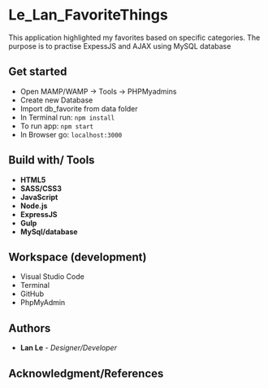 # Le_Lan_FavoriteThings


This application highlighted my favorites based on specific categories. The purpose is to practise ExpessJS and AJAX using MySQL database



## Get started
* Open MAMP/WAMP -> Tools -> PHPMyadmins
* Create new Database
* Import db_favorite from data folder
* In Terminal run: ```npm install```
* To run app: ```npm start```
* In Browser go: ```localhost:3000```




## Build with/ Tools
* **HTML5**
* **SASS/CSS3**
* **JavaScript**
* **Node.js**
* **ExpressJS**
* **Gulp**
* **MySql/database**


## Workspace (development)
* Visual Studio Code
* Terminal
* GitHub
* PhpMyAdmin


## Authors
* **Lan Le** - *Designer/Developer* 

## Acknowledgment/References



